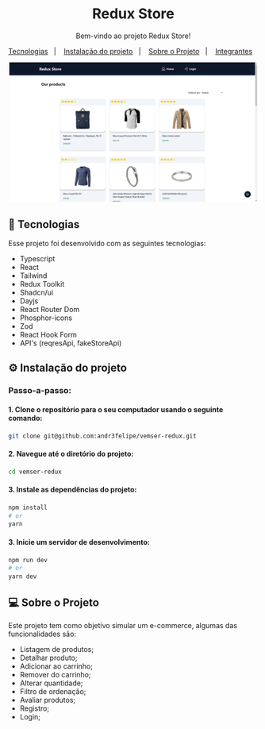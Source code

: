 <h1 align="center"> Redux Store </h1>

<p align="center">
  Bem-vindo ao projeto Redux Store!<br/>
</p>

<p align="center">
  <a href="#-tecnologias">Tecnologias</a>&nbsp;&nbsp;&nbsp;|&nbsp;&nbsp;&nbsp;
    <a href="#-instalacao-do-projeto">Instalação do projeto</a>&nbsp;&nbsp;&nbsp;|&nbsp;&nbsp;&nbsp;
  <a href="#-sobre-o-projeto">Sobre o Projeto</a>&nbsp;&nbsp;&nbsp;|&nbsp;&nbsp;&nbsp;
  <a href="#-integrantes">Integrantes</a>&nbsp;&nbsp;&nbsp;

</p>

<p align="center">
  <img width="500" alt="imagem da página inicial do site pronto" src="./src/assets/vem-ser.png">
</p>

## 🚀 Tecnologias <br id="-tecnologias">

Esse projeto foi desenvolvido com as seguintes tecnologias:

- Typescript
- React
- Tailwind
- Redux Toolkit
- Shadcn/ui
- Dayjs
- React Router Dom
- Phosphor-icons
- Zod
- React Hook Form
- API's (reqresApi, fakeStoreApi)

## ⚙️ Instalação do projeto <br id="-instalacao-do-projeto">

### Passo-a-passo:

#### 1. Clone o repositório para o seu computador usando o seguinte comando:

```bash
git clone git@github.com:andr3felipe/vemser-redux.git
```

#### 2. Navegue até o diretório do projeto:

```bash
cd vemser-redux
```

#### 3. Instale as dependências do projeto:

```bash
npm install
# or
yarn
```

#### 3. Inicie um servidor de desenvolvimento:

```bash
npm run dev
# or
yarn dev
```

## 💻 Sobre o Projeto <br id="-sobre-o-projeto">

Este projeto tem como objetivo simular um e-commerce, algumas das funcionalidades são:

- Listagem de produtos;
- Detalhar produto;
- Adicionar ao carrinho;
- Remover do carrinho;
- Alterar quantidade;
- Filtro de ordenação;
- Avaliar produtos;
- Registro;
- Login;

